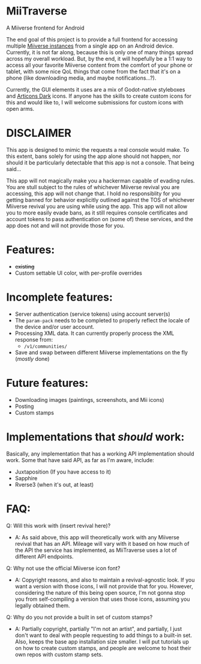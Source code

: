 # MiiTraverse
A Miiverse frontend for Android

The end goal of this project is to provide a full frontend for accessing multiple [Miiverse instances](https://github.com/c08oprkiua/miiverse-android/blob/main/README.md#implementations-that-should-work) from a single app on an Android device. Currently, it is not far along, because this is only one of many things spread across my overall workload. But, by the end, it will hopefully be a 1:1 way to access all your favorite Miiverse content from the comfort of your phone or tablet, with some nice QoL things that come from the fact that it's on a phone (like downloading media, and maybe notifications...?).

Currently, the GUI elements it uses are a mix of Godot-native styleboxes and [Articons Dark](https://github.com/Donnnno/Arcticons) icons. If anyone has the skills to create custom icons for this and would like to, I will welcome submissions for custom icons with open arms. 

# DISCLAIMER

This app is designed to mimic the requests a real console would make. To this extent, bans solely for using the app alone should not happen, nor should it be particularly detectable that this app is not a console. That being said...

This app will not magically make you a hackerman capable of evading rules. You are stull subject to the rules of whichever Miiverse revival you are accessing, this app will not change that. I hold no responsiblity for you getting banned for behavior explicitly outlined against the TOS of whichever Miiverse revival you are using while using the app. This app will not allow you to more easily evade bans, as it still requires console certificates and account tokens to pass authentication on (some of) these services, and the app does not and will not provide those for you. 


# Features:
* ~~existing~~
* Custom settable UI color, with per-profile overrides

# Incomplete features: 
* Server authentication (service tokens) using account server(s)
* The `param-pack` needs to be completed to properly reflect the locale of the device and/or user account.
* Processing XML data. It can currently properly process the XML response from:
  * `/v1/communities/`
* Save and swap between different Miiverse implementations on the fly (*mostly* done)

# Future features:
* Downloading images (paintings, screenshots, and Mii icons)
* Posting
* Custom stamps

# Implementations that *should* work:
Basically, any implementation that has a working API implementation should work. Some that have said API, as far as I'm aware, include: 
* Juxtaposition (If you have access to it)
* Sapphire
* Rverse3 (when it's out, at least)

# FAQ: 
Q: Will this work with (insert revival here)?

- A: As said above, this app will theoretically work with any Miiverse revival that has an API. Mileage will vary with it based on how much of the API the service has implemented, as MiiTraverse uses a lot of different API endpoints. 

Q: Why not use the official Miiverse icon font?

- A: Copyright reasons, and also to maintain a revival-agnostic look. If you want a version with those icons, I will not provide that for you. However, considering the nature of this being open source, I'm not gonna stop you from self-compiling a version that uses those icons, assuming you legally obtained them.

Q: Why do you not provide a built in set of custom stamps? 

- A: Partially copyright, partially "I'm not an artist", and partially, I just don't want to deal with people requesting to add things to a built-in set. Also, keeps the base app installation size smaller. I will put tutorials up on how to create custom stamps, and people are welcome to host their own repos with custom stamp sets.

